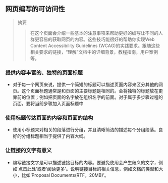 ## 网页编写的可访问性
> 摘要
>> 在这个页面会介绍一些基本的注意事项来帮助更好的编写让不同的人群更容易的获取网页的内容。这些技巧能很好的帮助你实现Web Content Accessibility Guidelines (WCAG)的实践要求。跟随这些相关要求的链接，“理解”文档中的详细背景，教程指南，用户案例等。
### 提供内容丰富的、独特的页面标题
* 对于每一个网页来说，提供一个简短的标题可以描述页面内容来区分其他的网页。这个页面标题通常是和页面的主要标题是相同的。会将独特的标题放在更靠前的位置；例如把页面的名字放在组织名字的前面。对于属于多步骤过程的页面，要将当前步骤加入页面标题中
### 使用标题传达页面的内容和页面的结构
* 使用小标题来对相关的段落进行分组，并且清晰简洁的描述每个分组段落。良好的分组标题相当于提供了内容大纲。
### 让链接的文字有意义
* 编写链接文字是可以描述链接目标的内容。要避免使用会产生歧义的文字，例如‘点击此处’或者‘阅读更多’。说明链接目标的相关信息，例如文档的类型和大小，比如‘Proposal Documents(RTF，20MB)’。
